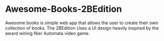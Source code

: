 # Awesome-Books-2BEdition
Awesome books is simple web app that allows the user to create their own collection of books. The 2BEdition Uses a UI design heavily inspired by the award wining Nier Automata video game.
